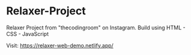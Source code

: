 # Relaxer-Project
Relaxer Project from "thecodingroom" on Instagram. 
Build using HTML - CSS - JavaScript


Visit: https://relaxer-web-demo.netlify.app/
